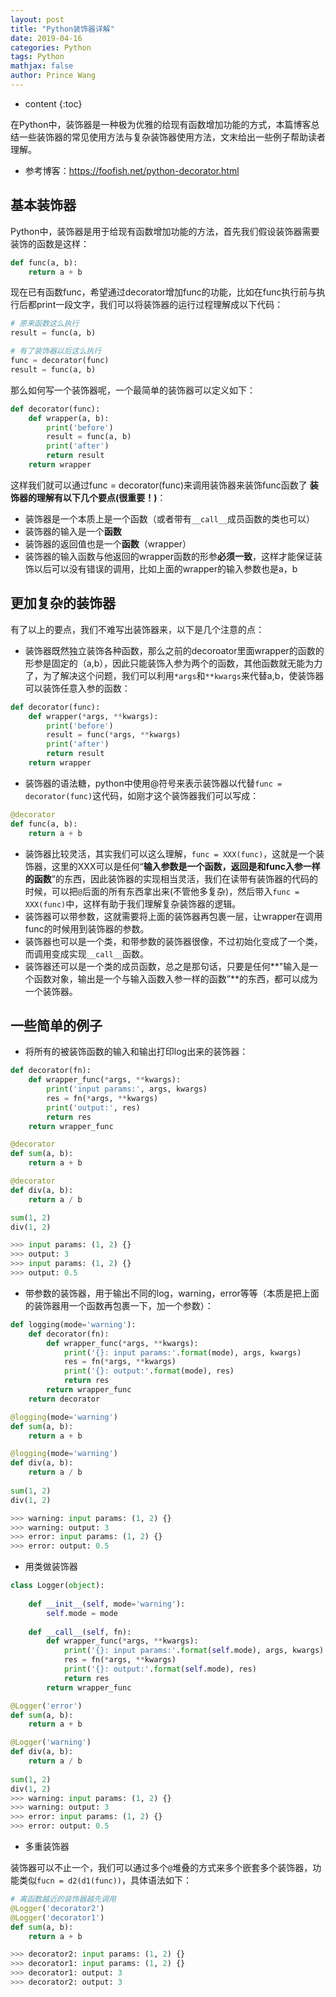 ```yaml
---
layout: post
title: "Python装饰器详解"
date: 2019-04-16
categories: Python
tags: Python
mathjax: false
author: Prince Wang
---
```


* content
{:toc}

在Python中，装饰器是一种极为优雅的给现有函数增加功能的方式，本篇博客总结一些装饰器的常见使用方法与复杂装饰器使用方法，文末给出一些例子帮助读者理解。

* 参考博客：https://foofish.net/python-decorator.html



## 基本装饰器

Python中，装饰器是用于给现有函数增加功能的方法，首先我们假设装饰器需要装饰的函数是这样：

```python
def func(a, b):
    return a + b
```

现在已有函数func，希望通过decorator增加func的功能，比如在func执行前与执行后都print一段文字，我们可以将装饰器的运行过程理解成以下代码：

```python
# 原来函数这么执行
result = func(a, b)
```

```python
# 有了装饰器以后这么执行
func = decorator(func)
result = func(a, b)
```

那么如何写一个装饰器呢，一个最简单的装饰器可以定义如下：

```python
def decorator(func):
    def wrapper(a, b):
        print('before')
        result = func(a, b)
        print('after')
        return result
    return wrapper
```

这样我们就可以通过func = decorator(func)来调用装饰器来装饰func函数了
**装饰器的理解有以下几个要点(很重要！)**：

- 装饰器是一个本质上是一个函数（或者带有`__call__`成员函数的类也可以）
- 装饰器的输入是一个**函数**
- 装饰器的返回值也是一个**函数**（wrapper）
- 装饰器的输入函数与他返回的wrapper函数的形参**必须一致**，这样才能保证装饰以后可以没有错误的调用，比如上面的wrapper的输入参数也是a，b


## 更加复杂的装饰器

有了以上的要点，我们不难写出装饰器来，以下是几个注意的点：

- 装饰器既然独立装饰各种函数，那么之前的decoroator里面wrapper的函数的形参是固定的（a,b），因此只能装饰入参为两个的函数，其他函数就无能为力了，为了解决这个问题，我们可以利用`*args`和`**kwargs`来代替a,b，使装饰器可以装饰任意入参的函数：

```python
def decorator(func):
    def wrapper(*args, **kwargs):
        print('before')
        result = func(*args, **kwargs)
        print('after')
        return result
    return wrapper
```

- 装饰器的语法糖，python中使用@符号来表示装饰器以代替`func = decorator(func)`这代码，如刚才这个装饰器我们可以写成：

```python
@decorator
def func(a, b):
    return a + b
```

- 装饰器比较灵活，其实我们可以这么理解，`func = XXX(func)`，这就是一个装饰器，这里的XXX可以是任何“**输入参数是一个函数，返回是和func入参一样的函数**”的东西，因此装饰器的实现相当灵活，我们在读带有装饰器的代码的时候，可以把`@`后面的所有东西拿出来(不管他多复杂)，然后带入`func = XXX(func)`中，这样有助于我们理解复杂装饰器的逻辑。
- 装饰器可以带参数，这就需要将上面的装饰器再包裹一层，让wrapper在调用func的时候用到装饰器的参数。
- 装饰器也可以是一个类，和带参数的装饰器很像，不过初始化变成了一个类，而调用变成实现`__call__`函数。
- 装饰器还可以是一个类的成员函数，总之是那句话，只要是任何**"输入是一个函数对象，输出是一个与输入函数入参一样的函数”**的东西，都可以成为一个装饰器。


## 一些简单的例子

- 将所有的被装饰函数的输入和输出打印log出来的装饰器：

```python
def decorator(fn):
    def wrapper_func(*args, **kwargs):
        print('input params:', args, kwargs)
        res = fn(*args, **kwargs)
        print('output:', res)
        return res
    return wrapper_func

@decorator
def sum(a, b):
    return a + b

@decorator
def div(a, b):
    return a / b

sum(1, 2)
div(1, 2)

>>> input params: (1, 2) {}
>>> output: 3
>>> input params: (1, 2) {}
>>> output: 0.5
```

- 带参数的装饰器，用于输出不同的log，warning，error等等（本质是把上面的装饰器用一个函数再包裹一下，加一个参数）：

```python
def logging(mode='warning'):
    def decorator(fn):
        def wrapper_func(*args, **kwargs):
            print('{}: input params:'.format(mode), args, kwargs)
            res = fn(*args, **kwargs)
            print('{}: output:'.format(mode), res)
            return res
        return wrapper_func
    return decorator

@logging(mode='warning')
def sum(a, b):
    return a + b

@logging(mode='warning')
def div(a, b):
    return a / b
 
sum(1, 2)
div(1, 2)

>>> warning: input params: (1, 2) {}
>>> warning: output: 3
>>> error: input params: (1, 2) {}
>>> error: output: 0.5
```
- 用类做装饰器

```python
class Logger(object):
    
    def __init__(self, mode='warning'):
        self.mode = mode
        
    def __call__(self, fn):
        def wrapper_func(*args, **kwargs):
            print('{}: input params:'.format(self.mode), args, kwargs)
            res = fn(*args, **kwargs)
            print('{}: output:'.format(self.mode), res)
            return res
        return wrapper_func

@Logger('error')
def sum(a, b):
    return a + b

@Logger('warning')
def div(a, b):
    return a / b
  
sum(1, 2)
div(1, 2)
>>> warning: input params: (1, 2) {}
>>> warning: output: 3
>>> error: input params: (1, 2) {}
>>> error: output: 0.5
```

- 多重装饰器

装饰器可以不止一个，我们可以通过多个`@`堆叠的方式来多个嵌套多个装饰器，功能类似`fucn = d2(d1(func))`，具体语法如下：

```python
# 离函数越近的装饰器越先调用
@Logger('decorator2')
@Logger('decorator1')
def sum(a, b):
    return a + b

>>> decorator2: input params: (1, 2) {}
>>> decorator1: input params: (1, 2) {}
>>> decorator1: output: 3
>>> decorator2: output: 3
```

